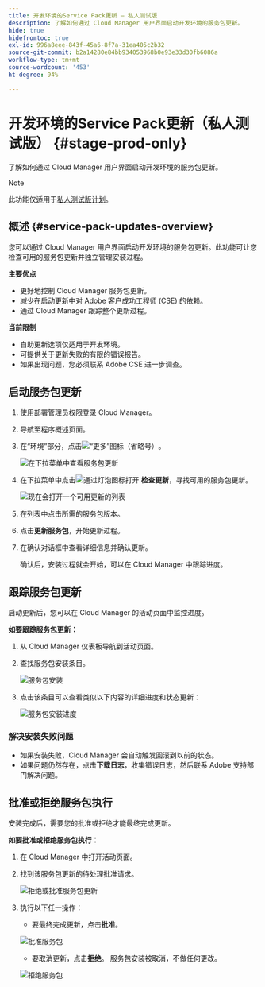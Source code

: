 ```yaml
---
title: 开发环境的Service Pack更新 — 私人测试版
description: 了解如何通过 Cloud Manager 用户界面启动开发环境的服务包更新。
hide: true
hidefromtoc: true
exl-id: 996a8eee-843f-45a6-8f7a-31ea405c2b32
source-git-commit: b2a14280e84bb934053968b0e93e33d30fb6086a
workflow-type: tm+mt
source-wordcount: '453'
ht-degree: 94%

---
```


# 开发环境的Service Pack更新（私人测试版） {#stage-prod-only}

了解如何通过 Cloud Manager 用户界面启动开发环境的服务包更新。

>[!NOTE]
>
>此功能仅适用于[私人测试版计划](/help/release-notes/current.md#beta-program)。

## 概述 {#service-pack-updates-overview}

您可以通过 Cloud Manager 用户界面启动开发环境的服务包更新。此功能可让您检查可用的服务包更新并独立管理安装过程。

**主要优点** 

* 更好地控制 Cloud Manager 服务包更新。
* 减少在启动更新中对 Adobe 客户成功工程师 (CSE) 的依赖。
* 通过 Cloud Manager 跟踪整个更新过程。

**当前限制**

* 自助更新选项仅适用于开发环境。
* 可提供关于更新失败的有限的错误报告。
* 如果出现问题，您必须联系 Adobe CSE 进一步调查。

## 启动服务包更新

1. 使用部署管理员权限登录 Cloud Manager。
1. 导航至程序概述页面。
1. 在“环境”部分，点击![“更多”图标（省略号）](https://spectrum.adobe.com/static/icons/workflow_18/Smock_More_18_N.svg)。

   ![在下拉菜单中查看服务包更新](/help/using/assets/service-pack-check-for-updates.png)

1. 在下拉菜单中点击![通过灯泡图标打开](https://spectrum.adobe.com/static/icons/workflow_18/Smock_OpenInLight_18_N.svg) **检查更新**，寻找可用的服务包更新。

   ![现在会打开一个可用更新的列表](/help/using/assets/service-pack-versions.png)

1. 在列表中点击所需的服务包版本。
1. 点击&#x200B;**更新服务包**，开始更新过程。
1. 在确认对话框中查看详细信息并确认更新。

   确认后，安装过程就会开始，可以在 Cloud Manager 中跟踪进度。

## 跟踪服务包更新

启动更新后，您可以在 Cloud Manager 的活动页面中监控进度。

**如要跟踪服务包更新：**

1. 从 Cloud Manager 仪表板导航到活动页面。
1. 查找服务包安装条目。

   ![服务包安装](/help/using/assets/service-pack-installation.png)

1. 点击该条目可以查看类似以下内容的详细进度和状态更新：

   ![服务包安装进度](/help/using/assets/service-pack-progression.png)

### 解决安装失败问题

* 如果安装失败，Cloud Manager 会自动触发回滚到以前的状态。
* 如果问题仍然存在，点击&#x200B;**下载日志**，收集错误日志，然后联系 Adobe 支持部门解决问题。

## 批准或拒绝服务包执行

安装完成后，需要您的批准或拒绝才能最终完成更新。

**如要批准或拒绝服务包执行：**

1. 在 Cloud Manager 中打开活动页面。
1. 找到该服务包更新的待处理批准请求。

   ![拒绝或批准服务包更新](/help/using/assets/service-pack-reject-approve.png)

1. 执行以下任一操作：

   * 要最终完成更新，点击&#x200B;**批准**。

   ![批准服务包](/help/using/assets/service-pack-approve.png)

   * 要取消更新，点击&#x200B;**拒绝**。
服务包安装被取消，不做任何更改。

   ![拒绝服务包](/help/using/assets/service-pack-reject.png)
